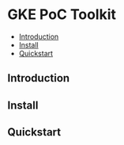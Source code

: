 # GKE PoC Toolkit

* [Introduction](#introduction)
* [Install](#install)
* [Quickstart](#quickstart)

## Introduction

## Install

## Quickstart